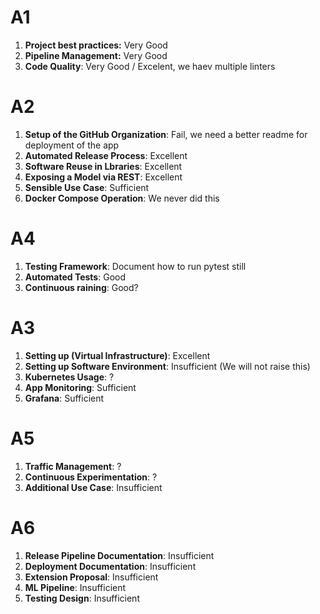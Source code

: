 # A1
1. **Project best practices:** Very Good
2. **Pipeline Management:** Very Good
3. **Code Quality**: Very Good / Excelent, we haev multiple linters

# A2
1.  **Setup of the GitHub Organization**: Fail, we need a better readme for deployment of the app
2.  **Automated Release Process**: Excellent
3. **Software Reuse in Lbraries**: Excellent
4. **Exposing a Model via REST**: Excellent
5. **Sensible Use Case**: Sufficient
6. **Docker Compose Operation**: We never did this

# A4
1. **Testing Framework**: Document how to run pytest still
2. **Automated Tests**: Good 
3. **Continuous raining**: Good?
# A3
1. **Setting up (Virtual Infrastructure)**:  Excellent
2. **Setting up Software Environment**: Insufficient (We will not raise this)
3. **Kubernetes Usage**: ?
4. **App Monitoring**:  Sufficient
5. **Grafana**: Sufficient

# A5
1. **Traffic Management**: ?
2. **Continuous Experimentation**: ?
3. **Additional Use Case**: Insufficient

# A6
1. **Release Pipeline Documentation**: Insufficient
2. **Deployment Documentation**: Insufficient
3. **Extension Proposal**: Insufficient
4. **ML Pipeline**: Insufficient
5. **Testing Design**: Insufficient
